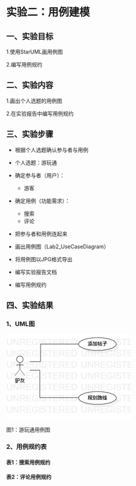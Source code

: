 # 实验二：用例建模

## 一、实验目标

1.使用StarUML画用例图

2.编写用例规约

## 二、实验内容

1.画出个人选题的用例图

2.在实验报告中编写用例规约

## 三、实验步骤

- 根据个人选题确认参与者与用例

- 个人选题：游玩通
- 确定参与者（用户）：
  - 游客
- 确定用例（功能需求）：
  - 搜索
  - 评论
- 把参与者和用例连起来
- 画出用例图（Lab2_UseCaseDiagram）
- 将用例图以JPG格式导出
- 编写实验报告文档
- 编写用例规约

## 四、实验结果

### 1、UML图

![用例图](./Lab2_UseCaseDiagram.jpg)

图1：游玩通用例图

### 2、用例规约表

#### 表1：搜索用例规约



#### 表2：评论用例规约










